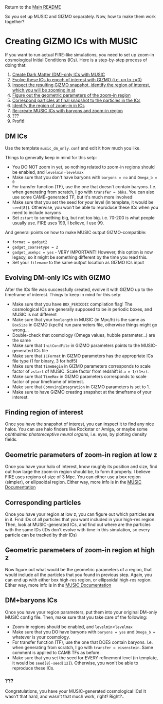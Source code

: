 Return to the [Main README](../README.md)

So you set up MUSIC and GIZMO separately. 
Now, how to make them work together?

# Creating GIZMO ICs with MUSIC

If you want to run actual FIRE-like simulations, you need to set up 
zoom-in cosmological Initial Conditions (ICs).
Here is a step-by-step process of doing that:

1. [Create Dark Matter (DM)-only ICs with MUSIC](#dm-ics)
2. [Evolve these ICs to epoch of interest with GIZMO (i.e. up to z=0)](#evolving-dm-only-ics-with-gizmo)
3. [Inspect the resulting GIZMO snapshot, identify the region of interest, which you will be zooming in at](#finding-region-of-interest)
4. [Figure out the geometric parameters of the zoom-in region](g#eometric-parameters-of-zoom-in-region-at-low-z)
5. [Correspond particles at final snapshot to the particles in the ICs](#corresponding-particles)
6. [Identify the region of zoom-in in ICs](#geometric-parameters-of-zoom-in-region-at-high-z)
7. [Re-create MUSIC ICs with baryons and zoom-in region](#dm+baryons-ics)
8. [???](#???)
9. Profit!

## DM ICs

Use the template `music_dm_only.conf` and edit it how much you like.

Things to generally keep in mind for this setp:
* You DO NOT zoom in yet, so nothing related to zoom-in regions should be enabled, and `levelmin`=`levelmax`
* Make sure that you don't have baryons with `baryons = no` and `Omega_b = 0`
* For transfer function (TF), use the one that doesn't contain baryons. 
  I.e. when generating from scratch, I go with `transfer = bbks`.
  You can also use some CAMB-generated TF, but it's much more involved
* Make sure that you set the seed for your level (in template, it would be `seed[8]`).
  Otherwise, you won't be able to reproduce these ICs when you need to include baryons
* Set `zstart` to something big, but not too big. i.e. 70-200 is what people usually use.
  FIRE uses 199, I believe, I use 99.

And general points on how to make MUSIC output GIZMO-compatible:
* `format = gadget2`
* `gadget_coarsetype = 2`
* `gadget_usekpc = yes` - VERY IMPORTANT! 
  However, this option is now legacy, so it might be something different by the time you read this.
* Set your `filename` to the same output location as GIZMO ICs input

## Evolving DM-only ICs with GIZMO

After the ICs file was successfully created, evolve it with GIZMO up to the timeframe of interest.
Things to keep in mind for this setp:
* Make sure that you have `BOX_PERIODIC` compilation flag! 
  The cosmological ICs are generally supposed to be in periodic boxes, and MUSIC is not different 
* Make sure that your `boxlength` in MUSIC (in Mpc/h) is the same as `BoxSize` in GIZMO (kpc/h) 
  run parameters file, otherwise things might go wrong...
* Double-check that cosmology (Omega values, hubble parameter...) are the same
* Make sure that `InitCondFile` in GIZMO parameters points to the MUSIC-generated ICs file
* Make sure that `ICFormat` in GIZMO parameters has the appropriate ICs file type
  (1 for binary, 3 for hdf5)
* Make sure that `TimeBegin` in GIZMO parameters corresponds to scale factor of `zstart` of MUSIC.
  Scale factor from redshift is `a = 1/(1+z)`.
* Make sure that `TimeMax` in GIZMO parameters corresponds to scale factor of your timeframe of interest.
* Make sure that `ComovingIntegration` in GIZMO parameters is set to 1.
* Make sure to have GIZMO creating snapshot at the timeframe of your interest. 

## Finding region of interest

Once you have the snapshot of interest, you can inspect it to find any nice halos.
You can use halo finders like Rockstar or Amiga, or maybe some
*ophthalmic photoreceptive neural organs*, i.e. eyes, by plotting density fields.

## Geometric parameters of zoom-in region at low z

Once you have your halo of interest, know roughly its position and size,
find out how large the zoom-in region should be, to form it properly.
I believe FIRE uses regions of size of 3 Mpc.
You can either use a box region (simpler), or ellipsoidal region.
Either way, more info is in the 
[MUSIC Documentation](https://www-n.oca.eu/ohahn/MUSIC/)

## Corresponding particles

Once you have your region at low z, you can figure out which particles are in it.
Find IDs of all particles that you want included in your high-res region. 
Then, look at MUSIC-generated ICs, and find out where are the particles with the same IDs
(IDs don't evolve with time in this simulation, so every particle can be tracked by their IDs)

## Geometric parameters of zoom-in region at high z

Now figure out what would be the geometric parameters of a region, that would include all 
the particles that you found in previous step. Again, you can end up with
either box high-res region, or ellipsoidal high-res region.
Either way, more info is in the 
[MUSIC Documentation](https://www-n.oca.eu/ohahn/MUSIC/)

## DM+baryons ICs

Once you have your region parameters, put them into your original DM-only MUSIC config file.
Then, make sure that you take care of the following:
* Zoom-in regions should be enabled, and `levelmin`<`levelmax`
* Make sure that you DO have baryons with `baryons = yes` and `Omega_b = ` whatever is your cosmology.
* For transfer function (TF), use the one that DOES contain baryons. 
  I.e. when generating from scratch, I go with `transfer = eisenstein`.
  Same comment is applied to CAMB TFs as before.
* Make sure that you set the seed for EVERY refinement level (in template, it would be `seed[8]-seed[12]`).
  Otherwise, you won't be able to reproduce these ICs.

### ???

Congratulations, you have your MUSIC-generated cosmological ICs! 
It wasn't that hard, and wasn't that much work, right? Right?..
